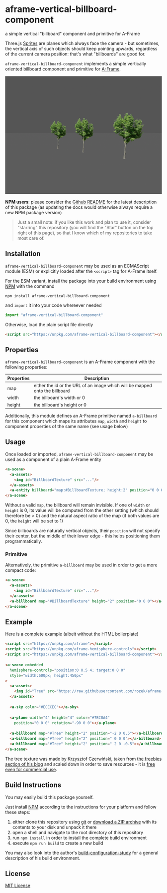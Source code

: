 # aframe-vertical-billboard-component #

a simple vertical "billboard" component and primitive for A-Frame

Three.js [Sprites](https://threejs.org/docs/#api/en/objects/Sprite) are planes which always face the camera - but sometimes, the vertical axis of such objects should keep pointing upwards, regardless of the current camera position: that's what "billboards" are good for.

`aframe-vertical-billboard-component` implements a simple vertically oriented billboard component and primitive for [A-Frame](https://github.com/aframevr/aframe/).

![Example Screenshot](screenshot.png)

**NPM users**: please consider the [Github README](https://github.com/rozek/aframe-vertical-billboard-component/blob/main/README.md) for the latest description of this package (as updating the docs would otherwise always require a new NPM package version)

> Just a small note: if you like this work and plan to use it, consider "starring" this repository (you will find the "Star" button on the top right of this page), so that I know which of my repositories to take most care of.

## Installation ##

`aframe-vertical-billboard-component` may be used as an ECMAScript module (ESM) or explicitly loaded after the `<script>` tag for A-Frame itself.

For the ESM variant, install the package into your build environment using [NPM](https://docs.npmjs.com/) with the command

```
npm install aframe-vertical-billboard-component
```

and `import` it into your code whereever needed

```javascript
import "aframe-vertical-billboard-component"
```

Otherwise, load the plain script file directly

```html
<script src="https://unpkg.com/aframe-vertical-billboard-component"></script>
```

## Properties ##

`aframe-vertical-billboard-component` is an A-Frame component with the following properties:

<table>
 <tbody>
  <tr><th>Properties</th><th>Description</th></tr>
 </tbody>
 <tbody>
  <tr><td>map</td><td>either the id or the URL of an image which will be mapped onto the billboard</td></tr>
  <tr><td>width</td><td>the billboard's width or 0</td></tr>
  <tr><td>height</td><td>the billboard's height or 0</td></tr>
 </tbody>
</table>

Additionally, this module defines an A-Frame primitive named `a-billboard` for this component which maps its attributes `map`, `width` and `height` to component properties of the same name (see usage below)

## Usage ##

Once loaded or imported, `aframe-vertical-billboard-component` may be used as a component of a plain A-Frame entity

```html
<a-scene>
  <a-assets>
    <img id="BillboardTexture" src="..."/>
  </a-assets>
  <a-entity billboard="map:#BillboardTexture; height:2" position="0 0 0"></a-entity>
</a-scene>
```

Without a valid `map`, the billboard will remain invisible. If one of `width` or `height` is 0, its value will be computed from the other setting (which should therefore be > 0) and the natural aspect ratio of the map (if both values are 0, the `height` will be set to 1)

Since billboards are naturally vertical objects, their `position` will not specify their center, but the middle of their lower edge - this helps positioning them programmatically.

### Primitive ###

Alternatively, the primitive `a-billboard` may be used in order to get a more compact code:

```html
<a-scene>
  <a-assets>
    <img id="BillboardTexture" src="..."/>
  </a-assets>
  <a-billboard map="#BillboardTexture" height="2" position="0 0 0"></a-billboard>
</a-scene>
```

## Example ##

Here is a complete example (albeit without the HTML boilerplate)

```html
<script src="https://unpkg.com/aframe"></script>
<script src="https://unpkg.com/aframe-hemisphere-controls"></script>
<script src="https://unpkg.com/aframe-vertical-billboard-component"></script>

<a-scene embedded
  hemisphere-controls="position:0 0.5 4; target:0 0 0"
  style="width:600px; height:450px"
>
  <a-assets>
    <img id="Tree" src="https://raw.githubusercontent.com/rozek/aframe-vertical-billboard-component/main/free-standing-Tree.png"/>
  </a-assets>

  <a-sky color="#ECECEC"></a-sky>

  <a-plane width="4" height="4" color="#7BC8A4"
    position="0 0 0" rotation="-90 0 0"></a-plane>

  <a-billboard map="#Tree" height="2" position="-2 0 0.5"></a-billboard>
  <a-billboard map="#Tree" height="2" position=" 0 0 0"></a-billboard>
  <a-billboard map="#Tree" height="2" position=" 2 0 -0.5"></a-billboard>
</a-scene>
```

The tree texture was made by Krzysztof Czerwiński, taken from [the freebies section of his blog](http://trzyde.blogspot.com/p/freebies_5.html) and scaled down in order to save resources - it is [free even for commercial use](https://trzyde.blogspot.com/p/license.html).

## Build Instructions ##

You may easily build this package yourself.

Just install [NPM](https://docs.npmjs.com/) according to the instructions for your platform and follow these steps:

1. either clone this repository using [git](https://git-scm.com/) or [download a ZIP archive](https://github.com/rozek/aframe-vertical-billboard-component/archive/refs/heads/main.zip) with its contents to your disk and unpack it there 
2. open a shell and navigate to the root directory of this repository
3. run `npm install` in order to install the complete build environment
4. execute `npm run build` to create a new build

You may also look into the author's [build-configuration-study](https://github.com/rozek/build-configuration-study) for a general description of his build environment.

## License ##

[MIT License](LICENSE.md)
